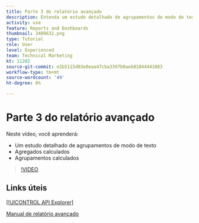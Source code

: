 ```yaml
---
title: Parte 3 do relatório avançado
description: Entenda um estudo detalhado de agrupamentos de modo de texto, agregados calculados e agrupamentos calculados.
activity: use
feature: Reports and Dashboards
thumbnail: 3409632.png
type: Tutorial
role: User
level: Experienced
team: Technical Marketing
kt: 11202
source-git-commit: e2b5115d03e0eaa47cba3397b0aeb01044441083
workflow-type: tm+mt
source-wordcount: '49'
ht-degree: 0%

---
```


# Parte 3 do relatório avançado

Neste vídeo, você aprenderá:

* Um estudo detalhado de agrupamentos de modo de texto
* Agregados calculados
* Agrupamentos calculados

>[!VIDEO](https://video.tv.adobe.com/v/3409635/?quality=12)

## Links úteis

[[!UICONTROL API Explorer]](https://developer.adobe.com/workfront/api-explorer/)

[Manual de relatório avançado](/help/assets/advanced-reporting-manual.pdf)
